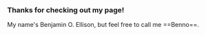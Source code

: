### Thanks for checking out my page!

My name's Benjamin O. Ellison, but feel free to call me ==Benno==.
